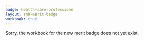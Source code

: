 ```yaml
---
badge: health-care-professions
layout: smb-merit-badge
workbook: true
---
```



Sorry, the workbook for the new merit badge does not yet exist.
